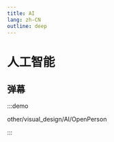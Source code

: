 ```yaml
---
title: AI
lang: zh-CN
outline: deep
---
```


# 人工智能

## 弹幕

:::demo

other/visual_design/AI/OpenPerson


:::

